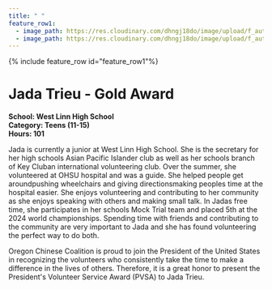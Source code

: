 ```yaml
---
title: " "
feature_row1:
  - image_path: https://res.cloudinary.com/dhngj18do/image/upload/f_auto,q_auto/v1/images/pvsa/2024_Jada_Trieu
  - image_path: https://res.cloudinary.com/dhngj18do/image/upload/f_auto,q_auto/v1/images/activities/year_2024
---
```


{% include feature_row id="feature_row1"%}

# Jada Trieu - Gold Award

**School: West Linn High School**  
**Category: Teens (11-15)**  
**Hours: 101**  

Jada is currently a junior at West Linn High School. She is the secretary for her high schools Asian Pacific Islander club as well as her schools branch of Key Cluban international volunteering club. Over the summer, she volunteered at OHSU hospital and was a guide. She helped people get aroundpushing wheelchairs and giving directionsmaking peoples time at the hospital easier. She enjoys volunteering and contributing to her community as she enjoys speaking with others and making small talk. In Jadas free time, she participates in her schools Mock Trial team and placed 5th at the 2024 world championships. Spending time with friends and contributing to the community are very important to Jada and she has found volunteering the perfect way to do both.

Oregon Chinese Coalition is proud to join the President of the United States in recognizing the volunteers who consistently take the time to make a difference in the lives of others. Therefore, it is a great honor to present the President's Volunteer Service Award (PVSA) to Jada Trieu.
